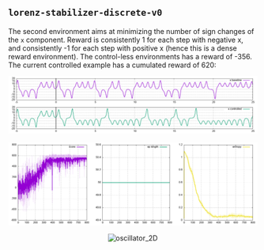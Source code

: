 ## ```lorenz-stabilizer-discrete-v0```

The second environment aims at minimizing the number of sign changes of the `x` component. Reward is consistently 1 for each step with negative x, and consistently -1 for each step with positive x (hence this is a dense reward environment). The control-less environments has a reward of -356. The current controlled example has a cumulated reward of 620:

<p align="center">
  <img width="900" alt="oscillator_2D" src="lorenz_compare.png">
</p>

<p align="center">
  <img width="900" alt="" src="ppo.png">
</p>

<p align="center">
  <img width="500" alt="oscillator_2D" src="lorenz.gif">
</p>
